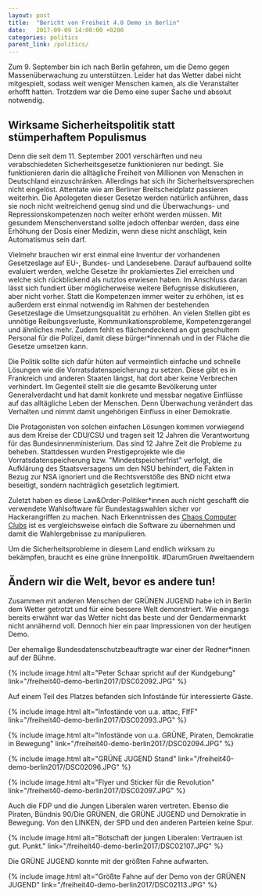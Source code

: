 ```yaml
---
layout: post
title:  "Bericht von Freiheit 4.0 Demo in Berlin"
date:   2017-09-09 14:00:00 +0200
categories: politics
parent_link: /politics/
---
```


Zum 9. September bin ich nach Berlin gefahren, um die Demo gegen Massenüberwachung
zu unterstützen. Leider hat das Wetter dabei nicht mitgespielt, sodass weit weniger
Menschen kamen, als die Veranstalter erhofft hatten. Trotzdem war die Demo eine
super Sache und absolut notwendig. 

## Wirksame Sicherheitspolitik statt stümperhaftem Populismus

Denn die seit dem 11. September 2001 verschärften
und neu verabschiedeten Sicherheitsgesetze funktionieren nur bedingt. Sie funktionieren
darin die alltägliche Freiheit von Millionen von Menschen in Deutschland einzuschränken.
Allerdings hat sich ihr Sicherheitsversprechen nicht eingelöst. Attentate wie
am Berliner Breitscheidplatz passieren weiterhin. Die Apologeten dieser Gesetze
werden natürlich anführen, dass sie noch nicht weitreichend genug sind und die
Überwachungs- und Repressionskompetenzen noch weiter erhöht werden müssen.
Mit gesundem Menschenverstand sollte jedoch offenbar werden, dass eine Erhöhung
der Dosis einer Medizin, wenn diese nicht anschlägt, kein Automatismus sein darf.

Vielmehr brauchen wir erst einmal eine Inventur der vorhandenen Gesetzeslage auf
EU-, Bundes- und Landesebene. Darauf aufbauend sollte evaluiert werden, welche 
Gesetze ihr proklamiertes Ziel erreichen und welche sich rückblickend als nutzlos
erwiesen haben. Im Anschluss daran lässt sich fundiert über möglicherweise weitere
Befugnisse diskutieren, aber nicht vorher. Statt die Kompetenzen immer weiter
zu erhöhen, ist es außerdem erst einmal notwendig im Rahmen der bestehenden
Gesetzeslage die Umsetzungsqualität zu erhöhen. An vielen Stellen gibt es unnötige
Reibungsverluste, Kommunikationsprobleme, Kompetenzgerangel und ähnliches mehr.
Zudem fehlt es flächendeckend an gut geschultem Personal für die Polizei, damit
diese bürger*innennah und in der Fläche die Gesetze umsetzen kann.

Die Politik sollte sich dafür hüten auf vermeintlich einfache und schnelle Lösungen
wie die Vorratsdatenspeicherung zu setzen. Diese gibt es in Frankreich und 
anderen Staaten längst, hat dort aber keine Verbrechen verhindert. Im Gegenteil 
stellt sie die gesamte Bevölkerung unter Generalverdacht und hat damit konkrete 
und messbar negative Einflüsse auf das alltägliche Leben der Menschen. Denn 
Überwachung verändert das Verhalten und nimmt damit ungehörigen Einfluss in 
einer Demokratie. 

Die Protagonisten von solchen einfachen Lösungen kommen
vorwiegend aus dem Kreise der CDU/CSU und tragen seit 12 Jahren die Verantwortung
für das Bundesinnenministerium. Das sind 12 Jahre Zeit die Probleme zu beheben.
Stattdessen wurden Prestigeprojekte wie die Vorratsdatenspeicherung bzw.
"Mindestspeicherfrist" verfolgt, die Aufklärung des Staatsversagens um den NSU
behindert, die Fakten in Bezug zur NSA ignoriert und die Rechtsverstöße des BND
nicht etwa beseitigt, sondern nachträglich gesetzlich legitimiert.

Zuletzt haben es diese Law&Order-Politiker\*innen auch nicht geschafft die
verwendete Wahlsoftware für Bundestagswahlen sicher vor Hackerangriffen zu machen.
Nach Erkenntnissen des 
<a href="http://ccc.de/de/updates/2017/pc-wahl" rel="nofollow">Chaos Computer Clubs</a> 
ist es vergleichsweise einfach die
Software zu übernehmen und damit die Wahlergebnisse zu manipulieren.

Um die Sicherheitsprobleme in diesem Land endlich wirksam zu bekämpfen, braucht
es eine grüne Innenpolitik. #DarumGruen #weltaendern

## Ändern wir die Welt, bevor es andere tun!

Zusammen mit anderen Menschen der GRÜNEN JUGEND habe ich in Berlin dem Wetter
getrotzt und für eine bessere Welt demonstriert. Wie eingangs bereits erwähnt war
das Wetter nicht das beste und der Gendarmenmarkt nicht annähernd voll. Dennoch
hier ein paar Impressionen von der heutigen Demo.

Der ehemalige Bundesdatenschutzbeauftragte war einer der Redner*innen auf der Bühne.

{% include image.html alt="Peter Schaar spricht auf der Kundgebung"
   link="/freiheit40-demo-berlin2017/DSC02092.JPG" %}

Auf einem Teil des Platzes befanden sich Infostände für interessierte Gäste.

{% include image.html alt="Infostände von u.a. attac, FIfF"
   link="/freiheit40-demo-berlin2017/DSC02093.JPG" %}
   
{% include image.html alt="Infostände von u.a. GRÜNE, Piraten, Demokratie in Bewegung"
   link="/freiheit40-demo-berlin2017/DSC02094.JPG" %}
   
{% include image.html alt="GRÜNE JUGEND Stand"
   link="/freiheit40-demo-berlin2017/DSC02096.JPG" %}
   
{% include image.html alt="Flyer und Sticker für die Revolution"
   link="/freiheit40-demo-berlin2017/DSC02097.JPG" %}

Auch die FDP und die Jungen Liberalen waren vertreten. Ebenso die Piraten,
Bündnis 90/Die GRÜNEN, die GRÜNE JUGEND und Demokratie in Bewegung. Von den LINKEN, 
der SPD und den anderen Parteien keine Spur.

{% include image.html alt="Botschaft der jungen Liberalen: Vertrauen ist gut. Punkt."
   link="/freiheit40-demo-berlin2017/DSC02107.JPG" %}

Die GRÜNE JUGEND konnte mit der größten Fahne aufwarten.

{% include image.html alt="Größte Fahne auf der Demo von der GRÜNEN JUGEND"
   link="/freiheit40-demo-berlin2017/DSC02113.JPG" %}
